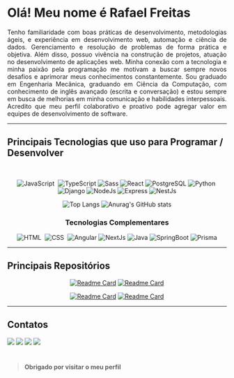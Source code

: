 # Olá! Meu nome é Rafael Freitas 

<p align='justify'>
Tenho familiaridade com boas práticas de desenvolvimento, metodologias ágeis, e experiência em desenvolvimento web, automação e ciência de dados. Gerenciamento e resolução de problemas de forma prática e objetiva. 
Além disso, possuo vivência na construção de projetos, atuação no desenvolvimento de aplicações web. Minha conexão com a tecnologia e minha paixão pela programação me motivam a buscar sempre novos desafios e aprimorar meus conhecimentos constantemente.
Sou graduado em Engenharia Mecânica, graduando em Ciência da Computação, com conhecimento de inglês avançado (escrita e conversação) e estou sempre em busca de melhorias em minha comunicação e habilidades interpessoais. Acredito que meu perfil colaborativo e proativo pode agregar valor em equipes de desenvolvimento de software.
</p>

<hr>

## Principais Tecnologias que uso para Programar / Desenvolver

<div align='center'><br>
  
![JavaScript](https://img.shields.io/badge/JavaScript-F7DF1E?style=for-the-badge&logo=javascript&logoColor=black)&nbsp;
![TypeScript](https://img.shields.io/badge/typescript-%23007ACC.svg?style=for-the-badge&logo=typescript&logoColor=white)
![Sass](https://img.shields.io/badge/sass-CD6398?style=for-the-badge&logo=sass&logoColor=white)
![React](https://img.shields.io/badge/react-%2320232a.svg?style=for-the-badge&logo=react&logoColor=%2361DAFB)
![PostgreSQL](https://img.shields.io/badge/postgresql-396C94?style=for-the-badge&logo=postgresql&logoColor=white)
![Python](https://img.shields.io/badge/Python-14354C?style=for-the-badge&logo=python&logoColor=white)&nbsp;
![Django](https://img.shields.io/badge/Django-1D6921?style=for-the-badge&logo=Django&logoColor=white)
![NodeJs](https://img.shields.io/badge/nodejs-FEFEFE?style=for-the-badge&logo=nodejs&logoColor=black)
![Express](https://img.shields.io/badge/express-FEFEFE?style=for-the-badge&logo=express&logoColor=black)
![NestJs](https://img.shields.io/badge/nestjs-E0234E?style=for-the-badge&logo=nestjs&logoColor=white)

![Top Langs](https://github-readme-stats.vercel.app/api/top-langs/?username=rafafreitasdev&custom_title=&layout=compact&bg_color=00000000&text_color=ffffff&hide_border=true&langs_count=10) 
![Anurag's GitHub stats](https://github-readme-stats.vercel.app/api?username=rafafreitasdev&theme=transparent&show_icons=true&text_color=ffffff&hide_border=true&hide_title=true&line_height=20&text_bold=false&card_width=100) 

</div>

<div align='center'>

### Tecnologias Complementares
  
![HTML](https://img.shields.io/badge/HTML5-E34F26?style=for-the-badge&logo=html5&logoColor=white)&nbsp;
![CSS](https://img.shields.io/badge/CSS3-1572B6?style=for-the-badge&logo=css3&logoColor=white)&nbsp;
![Angular](https://img.shields.io/badge/angular-%23DD0031.svg?style=for-the-badge&logo=angular&logoColor=white)
![NextJs](https://img.shields.io/badge/nextjs-000000?style=for-the-badge&logo=nextjs&logoColor=white)
![Java](https://img.shields.io/badge/java-%23ED8B00.svg?style=for-the-badge&logo=openjdk&logoColor=white)
![SpringBoot](https://img.shields.io/badge/springboot-6CB33E?style=for-the-badge&logo=springboot&logoColor=white)
![Prisma](https://img.shields.io/badge/prisma-02364F?style=for-the-badge&logo=prisma&logoColor=white)

</div>

<hr>

## Principais Repositórios

<div align='center'>

[![Readme Card](https://github-readme-stats.vercel.app/api/pin/?username=rafafreitasdev&repo=problemmaker-python&bg_color=00000000&text_color=ffffff&hide_border=false&card_width=100)](https://github.com/RafaFreitasDev/problemmaker-python)
[![Readme Card](https://github-readme-stats.vercel.app/api/pin/?username=rafafreitasdev&repo=processos-pje&bg_color=00000000&text_color=ffffff&hide_border=false&card_width=100)](https://github.com/RafaFreitasDev/processos-pje)

[![Readme Card](https://github-readme-stats.vercel.app/api/pin/?username=rafafreitasdev&repo=analisebonus-python&bg_color=00000000&text_color=ffffff&hide_border=false&card_width=100)](https://github.com/RafaFreitasDev/analisebonus-python)
[![Readme Card](https://github-readme-stats.vercel.app/api/pin/?username=rafafreitasdev&repo=kenzie-hub&bg_color=00000000&text_color=ffffff&hide_border=false&card_width=100)](https://github.com/RafaFreitasDev/kenzie-hub)

</div>

<hr>

## Contatos

<a href="mailto:raf.mec.ba@gmail.com" target="_blank"><img src='https://img.shields.io/badge/Gmail-D14836?style=for-the-badge&logo=gmail&logoColor=white'/></a>
<a href="https://wa.me/5571992951939?text=Ol%C3%A1%20eu%20sou%20%5BSeu%20Nome%20Completo%5D%2C%20peguei%20seu%20contacto%20no%20seu%20README%20do%20GitHub%2C%20eu%20gostaria%20de%20" target="_blank"><img src='https://img.shields.io/badge/WhatsApp-25D366?style=for-the-badge&logo=whatsapp&logoColor=white'/></a>
<a href="https://rafaelfreitasdev.com" target="_blank"><img src='https://img.shields.io/badge/PORTFOLIO-28589D?style=for-the-badge&logo=PORTFOLIO&logoColor=white'/></a>
<a href="https://drive.google.com/file/d/1eyoyus1ykbsTUrsIRUUtx44GdKlkLVpN/view" target="_blank"><img src='https://img.shields.io/badge/cv-000000?style=for-the-badge&logo=cv&logoColor=white'/></a>

#
> **Obrigado por visitar o meu perfil**
